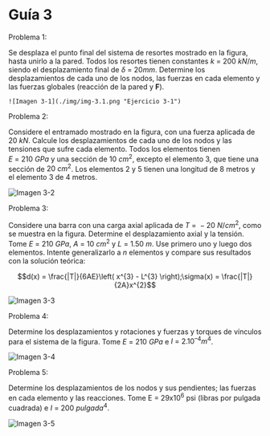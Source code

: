 # Guía 3

Problema 1:

Se desplaza el punto final del sistema de resortes mostrado en la
figura, hasta unirlo a la pared. Todos los resortes tienen constantes $k~=~200~kN/m$, siendo el desplazamiento final de $\delta~=~20 mm$. Determine los desplazamientos de cada uno de los nodos, las fuerzas en cada elemento y
las fuerzas globales (reacción de la pared y **F**).

    ![Imagen 3-1](./img/img-3.1.png "Ejercicio 3-1")

Problema 2:

Considere el entramado mostrado en la figura, con una fuerza aplicada de
$20~kN$. Calcule los desplazamientos de cada uno de los nodos y las
tensiones que sufre cada elemento. Todos los elementos tienen $E~=~210~
GPa$ y una sección de $10~cm^2$, excepto el elemento 3, que tiene
una sección de $20~cm^2$. Los elementos 2 y 5 tienen una
longitud de 8 metros y el elemento 3 de 4 metros.

  ![Imagen 3-2](./img/img-3.2.png "Ejercicio 3-2")

Problema 3:

Considere una barra con una carga axial aplicada de $T~=~-20~N/cm^2$, como se muestra en la figura. Determine el
desplazamiento axial y la tensión. Tome $E~=~210~GPa$, $A~=~10~cm^2$ y $L~=~1.50~m$. Use primero uno y luego dos elementos.
Intente generalizarlo a $n$ elementos y compare sus resultados con la
solución teórica:

$$d(x) = \frac{|T|}{6AE}\left( x^{3} - L^{3} \right);\sigma(x) = \frac{|T|}{2A}x^{2}$$

  ![Imagen 3-3](./img/img-3.3.png "Ejercicio 3-3")

Problema 4:

Determine los desplazamientos y rotaciones y fuerzas y torques de
vínculos para el sistema de la figura. Tome $E~=~210~GPa$ e $I~=~2.10^{–4} m^4$.

  ![Imagen 3-4](./img/img-3.4.png "Ejercicio 3-4")

Problema 5:

Determine los desplazamientos de los nodos y sus pendientes; las fuerzas
en cada elemento y las reacciones. Tome E = 29x10<sup>6</sup> psi
(libras por pulgada cuadrada) e $I~=~200~pulgada^4$.

  ![Imagen 3-5](./img/img-3.5.png "Ejercicio 3-5")
